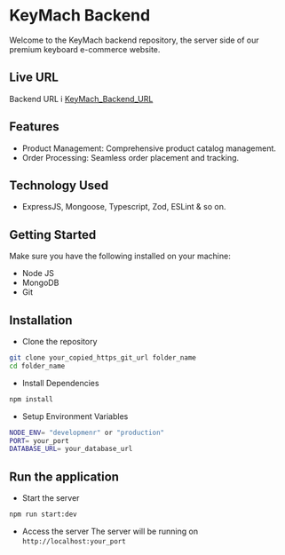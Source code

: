 # KeyMach Backend

Welcome to the KeyMach backend repository, the server side of our premium keyboard e-commerce website.

## Live URL

Backend URL i [KeyMach_Backend_URL](https://keymach.vercel.app/)

## Features

- Product Management: Comprehensive product catalog management.
- Order Processing: Seamless order placement and tracking.

## Technology Used
- ExpressJS, Mongoose, Typescript, Zod, ESLint & so on.


## Getting Started
Make sure you have the following installed on your machine:
- Node JS
- MongoDB 
- Git 

## Installation
- Clone the repository

```bash
git clone your_copied_https_git_url folder_name
cd folder_name
```


- Install Dependencies
``` bash
npm install
```


- Setup Environment Variables

``` bash
NODE_ENV= "developmenr" or "production"
PORT= your_port
DATABASE_URL= your_database_url

```

## Run the application
- Start the server
```bash
npm run start:dev
```
- Access the server
The server will be running on `http://localhost:your_port`


